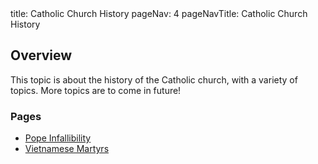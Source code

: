 <frontmatter>
  title: Catholic Church History
  pageNav: 4
  pageNavTitle: Catholic Church History
</frontmatter>

<br>

## Overview

This topic is about the history of the Catholic church, with a variety of topics. More topics are to come in future!

### Pages

- [Pope Infallibility](/contents/catholic-church-history/pope-infallibility.md)
- [Vietnamese Martyrs](/contents/catholic-church-history/vietnamese-martyrs.html)
